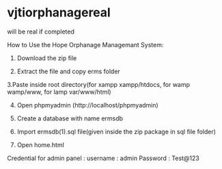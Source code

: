 # vjtiorphanagereal
will be real if completed

How to Use the Hope Orphanage Managemant System:
1. Download the zip file

2. Extract the file and copy erms folder

3.Paste inside root directory(for xampp xampp/htdocs, for wamp wamp/www, for lamp var/www/html)

4. Open phpmyadmin (http://localhost/phpmyadmin)

5. Create a database with name ermsdb

6. Import ermsdb(1).sql file(given inside the zip package in sql file folder)

7. Open home.html

Credential for admin panel : username : admin Password : Test@123
